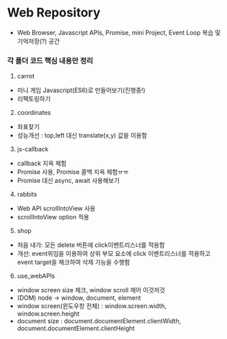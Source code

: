 # Web Repository
- Web Browser, Javascript APIs, Promise, mini Project, Event Loop 복습 및 기억저장(?) 공간

### 각 폴더 코드 핵심 내용만 정리

1. carrot
- 미니 게임 Javascript(ES6)로 만들어보기(진행중!)
- 리팩토링하기

2. coordinates
- 좌표찾기
- 성능개선 : top,left 대신 translate(x,y) 값을 이용함

3. js-callback
- callback 지옥 체험
- Promise 사용, Promise 콜백 지옥 체험ㅠㅠ
- Promise 대신 async, await 사용해보기

4. rabbits
- Web API scrollIntoView 사용
- scrollIntoView option 적용

5. shop
- 처음 내가: 모든 delete 버튼에 click이벤트리스너를 적용함
- 개선: event위임을 이용하여 상위 부모 요소에 click 이벤트리스너를 적용하고 event target을 체크하여 삭제 기능을 수행함

6. use_webAPIs
- window screen size 체크, window scroll 제어 이것저것
- (DOM) node -> window, document, element 
- window screen(윈도우창 전체) : window.screen.width, window.screen.height
- document size : document.documentElement.clientWidth, document.documentElement.clientHeight

